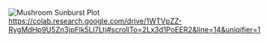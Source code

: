 ![Mushroom Sunburst Plot](https://raw.githubusercontent.com/TedFess/DSPS_tFessaras/master/HW8/Mushrooms.png)
https://colab.research.google.com/drive/1WTVpZZ-RygMdHp9U5Zn3jpFlk5LI7Ltj#scrollTo=2Lx3d1PoEER2&line=14&uniqifier=1
